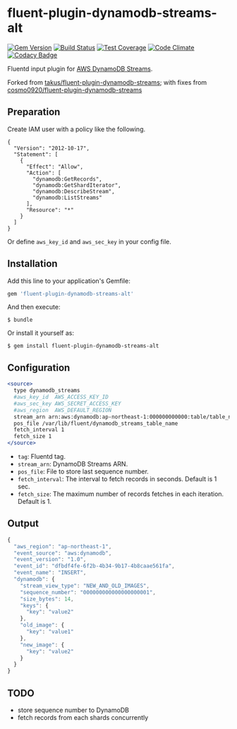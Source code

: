 # fluent-plugin-dynamodb-streams-alt

[![Gem Version](https://badge.fury.io/rb/fluent-plugin-dynamodb-streams-alt.svg)](http://badge.fury.io/rb/fluent-plugin-dynamodb-streams-alt)
[![Build Status](https://travis-ci.org/takus/fluent-plugin-dynamodb-streams-alt.svg?branch=master)](https://travis-ci.org/takus/fluent-plugin-dynamodb-streams-alt)
[![Test Coverage](https://codeclimate.com/github/takus/fluent-plugin-dynamodb-streams-alt/badges/coverage.svg)](https://codeclimate.com/github/takus/fluent-plugin-dynamodb-streams-alt/coverage)
[![Code Climate](https://codeclimate.com/github/takus/fluent-plugin-dynamodb-streams-alt/badges/gpa.svg)](https://codeclimate.com/github/takus/fluent-plugin-dynamodb-streams-alt)
[![Codacy Badge](https://api.codacy.com/project/badge/grade/a9fc76d35c8d4175bcb23e5c4b38fb85)](https://www.codacy.com/app/takus/fluent-plugin-dynamodb-streams-alt)

Fluentd input plugin for [AWS DynamoDB Streams](http://docs.aws.amazon.com/amazondynamodb/latest/developerguide/Streams.html).

Forked from [takus/fluent-plugin-dynamodb-streams](https://github.com/takus/fluent-plugin-dynamodb-streams); with fixes from [cosmo0920/fluent-plugin-dynamodb-streams](https://github.com/cosmo0920/fluent-plugin-dynamodb-streams)

## Preparation

Create IAM user with a policy like the following.

```
{
  "Version": "2012-10-17",
  "Statement": [
    {
      "Effect": "Allow",
      "Action": [
        "dynamodb:GetRecords",
        "dynamodb:GetShardIterator",
        "dynamodb:DescribeStream",
        "dynamodb:ListStreams"
      ],
      "Resource": "*"
    }
  ]
}
```

Or define `aws_key_id` and `aws_sec_key` in your config file.

## Installation

Add this line to your application's Gemfile:

```ruby
gem 'fluent-plugin-dynamodb-streams-alt'
```

And then execute:

    $ bundle

Or install it yourself as:

    $ gem install fluent-plugin-dynamodb-streams-alt

## Configuration

```apache
<source>
  type dynamodb_streams
  #aws_key_id  AWS_ACCESS_KEY_ID
  #aws_sec_key AWS_SECRET_ACCESS_KEY
  #aws_region  AWS_DEFAULT_REGION
  stream_arn arn:aws:dynamodb:ap-northeast-1:000000000000:table/table_name/stream/2015-01-01T00:00:00.000
  pos_file /var/lib/fluent/dynamodb_streams_table_name
  fetch_interval 1
  fetch_size 1
</source>
```

- `tag`: Fluentd tag.
- `stream_arn`: DynamoDB Streams ARN.
- `pos_file`: File to store last sequence number.
- `fetch_interval`: The interval to fetch records in seconds. Default is 1 sec.
- `fetch_size`: The maximum number of records fetches in each iteration. Default is 1.

## Output

```javascript
{
  "aws_region": "ap-northeast-1",
  "event_source": "aws:dynamodb",
  "event_version": "1.0",
  "event_id": "dfbdf4fe-6f2b-4b34-9b17-4b8caae561fa",
  "event_name": "INSERT",
  "dynamodb": {
    "stream_view_type": "NEW_AND_OLD_IMAGES",
    "sequence_number": "000000000000000000001",
    "size_bytes": 14,
    "keys": {
      "key": "value2"
    },
    "old_image": {
      "key": "value1"
    },
    "new_image": {
      "key": "value2"
    }
  }
}
```

## TODO

- store sequence number to DynamoDB
- fetch records from each shards concurrently
